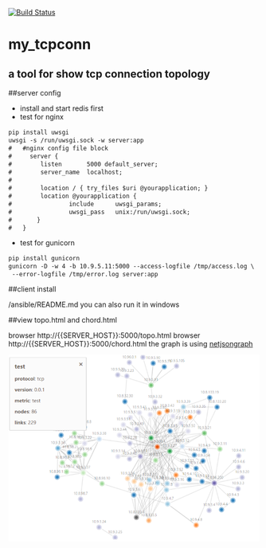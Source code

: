 [![Build Status](https://travis-ci.org/4admin2root/my_tcpconn.svg?branch=master)](https://travis-ci.org/4admin2root/my_tcpconn)
# my_tcpconn
## a tool for show tcp connection topology


##server config
* install and start redis first
* test for nginx
```
pip install uwsgi
uwsgi -s /run/uwsgi.sock -w server:app
#   #nginx config file block
#     server {
#        listen       5000 default_server;
#        server_name  localhost;
#
#        location / { try_files $uri @yourapplication; }
#        location @yourapplication {
#                include      uwsgi_params;
#                uwsgi_pass   unix:/run/uwsgi.sock;
#       }
#   }
 ```

 * test for gunicorn
 ```
 pip install gunicorn
gunicorn -D -w 4 -b 10.9.5.11:5000 --access-logfile /tmp/access.log \
  --error-logfile /tmp/error.log server:app

 ```
 
 ##client install
 
 /ansible/README.md
 you can also run it in windows
 
 ##view topo.html and chord.html
 
browser http://{{SERVER_HOST}}:5000/topo.html
browser http://{{SERVER_HOST}}:5000/chord.html
the graph is using [netjsongraph](https://github.com/netjson/netjsongraph.js)

![](https://github.com/4admin2root/my_tcpconn/blob/master/test/demo.png)


